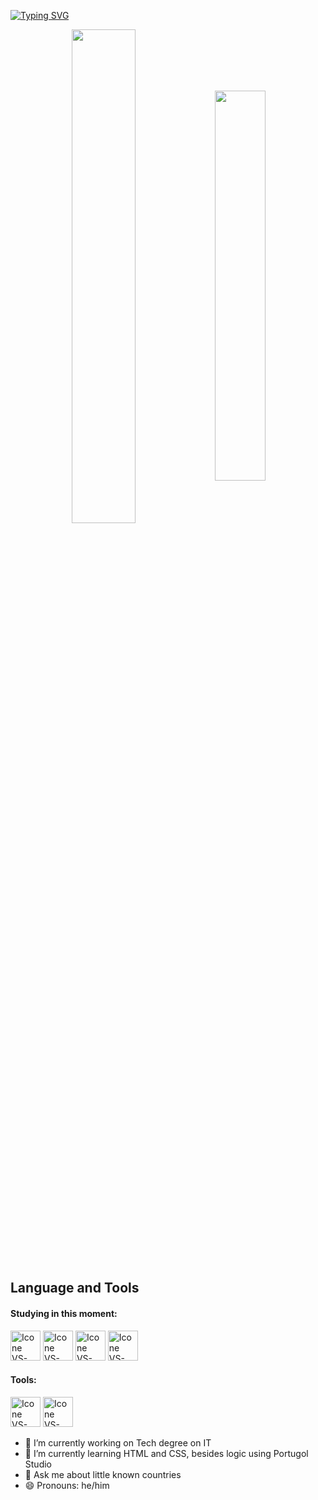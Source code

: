 [![Typing SVG](https://readme-typing-svg.herokuapp.com?color=FF0000&size=35&center=true&vCenter=true&width=1000&lines=My+name+is+Gustavo+Barros)](https://git.io/typing-svg)

<div align="center" style="margin-bottom:200px">
<img width="45%" align="center" src="https://github-readme-stats.vercel.app/api?username=guhbarros99&theme=radical&show_icons=true&text_color=FF0000" />
<img width="40%" align="center" src="https://github-readme-stats.vercel.app/api/top-langs/?username=guhbarros99&layout=compact&theme=radical&text_color=FF0000" />
</div>



<br>

## Language and Tools


#### Studying in this moment:
  [<img height="48px" width="48px" alt="Icone VS-Code" src="https://skillicons.dev/icons?i=html"/>](https://developer.mozilla.org/en-US/docs/Web/HTML)
  [<img height="48px" width="48px" alt="Icone VS-Code" src="https://skillicons.dev/icons?i=css"/>](https://developer.mozilla.org/en-US/docs/Web/CSS)
  [<img height="48px" width="48px" alt="Icone VS-Code" src="https://skillicons.dev/icons?i=javascript"/>](https://developer.mozilla.org/en-US/docs/Web/javascript)
  [<img height="48px" width="48px" alt="Icone VS-Code" src="https://skillicons.dev/icons?i=php"/>](https://developer.mozilla.org/en-US/docs/Web/php)

#### Tools:

  [<img height="48px" width="48px" alt="Icone VS-Code" src="https://skillicons.dev/icons?i=vscode"/>](https://code.visualstudio.com/)
  [<img height="48px" width="48px" alt="Icone VS-Code" src="https://skillicons.dev/icons?i=github"/>](https://github.com/)

  
- 🔭 I’m currently working on Tech degree on IT
- 🌱 I’m currently learning HTML and CSS, besides logic using Portugol Studio
- 💬 Ask me about little known countries
- 😄 Pronouns: he/him

